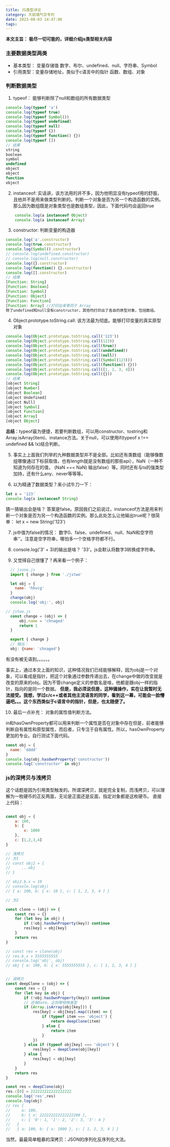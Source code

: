 ```yaml
---
title: JS类型详论
category: 大前端气宗专栏
date: 2023-08-03 14:47:06
tags:
---
```

**本文主旨： 极尽一切可能的，详细介绍js类型相关内容**

### 主要数据类型两类
- 基本类型： 变量存储值
数字、布尔、undefined、null、字符串、Symbol
- 引用类型：变量存储地址，类似于c语言中的指针
函数、数组、对象

### 判断数据类型
1. typeof： 能够判断除了null和数组的所有数据类型
```javascript
console.log(typeof 'a')
console.log(typeof true)
console.log(typeof Symbol())
console.log(typeof undefined)
console.log(typeof null)
console.log(typeof {})
console.log(typeof function() {})
console.log(typeof [])
// 结果
string
boolean
symbol
undefined
object
object
function
object
```

2. instanceof: 实话讲，该方法用的并不多，因为他明显没有typeof用的舒服，且他并不是用来做类型判断的。判断一个对象是否为另一个构造函数的实例。那么因为数组既是对象类型也是数组类型，因此，下面代码均会返回true
```javascript
    console.log(a instanceof Object)
    console.log(a instanceof Array)
```

3. constructor: 判断变量的构造器
```javascript
console.log('a'.constructor)
console.log(true.constructor)
console.log(Symbol().constructor)
// console.log(undefined.constructor)
// console.log(null.constructor)
console.log({}.constructor)
console.log(function() {}.constructor)
console.log([].constructor)
// 结果
[Function: String]
[Function: Boolean]
[Function: Symbol]
[Function: Object]
[Function: Function]
[Function: Array] //打印出来等同于 Array
除了undefined和null没有constructor，其他均打印出了各自的原型对象，包括数组。
```
4. Object.prototype.toString.call: 该方法最为彻底。能够打印变量的真实原型对象
```javascript
console.log(Object.prototype.toString.call('123'))
console.log(Object.prototype.toString.call(123))
console.log(Object.prototype.toString.call(true))
console.log(Object.prototype.toString.call(undefined))
console.log(Object.prototype.toString.call(null))
console.log(Object.prototype.toString.call(Symbol(123)))
console.log(Object.prototype.toString.call(function() {}))
console.log(Object.prototype.toString.call([1, 2, 3, 4]))
console.log(Object.prototype.toString.call({}))
// 结果
[object String]
[object Number]
[object Boolean]
[object Undefined]
[object Null]
[object Symbol]
[object Function]
[object Array]
[object Object]
```
**总结**：typeof最为便捷，若要判断数组，可以用constructor、tostring和Array.isArray(item)、instance方法。关于null，可以使用if(typeof x !== undefined && !x)结合判断。

5. 事实上上面我们列举的九种数据类型并不是全部。比如还有类数组（能够像数组哪像通过下标获取值，也有length就是没有数组的那些api），NaN（一种不知道为何存在的值， (NaN === NaN) 输出false）等。同时还有与ts的强类型加持，还有什么any、never等等等。

6. 以为精通了数据类型？来小试牛刀一下：
```javascript
let x = '123'
console.log(x instanceof String)
```
猜一猜输出会是啥？
答案是false。原因我们之前说过，instanceof方法是用来判断一个对象是否为另一个构造函数的实例。那么此处怎么让他输出true呢？很简单：
let x = new String('123')

7. js中值为false的情况：
数字0、false、undefined、null、NaN和空字符串''。注意是空字符串，哪怕多一个空格字符都不行。

8. console.log('3' + 3)的输出是啥？
'33'。js会默认将数字3转换成字符串。

9. 又觉得自己很懂了？再来看一个例子：
```javascript
  // jsone.js
  import { change } from './jstwo'

  let obj = {
    name: 'hhvcg'
  }
  change(obj)
  console.log('obj:', obj)

// jstwo.js
  const change = (obj) => {
      obj.name = 'chnaged'
      return 1
  }

  export { change }
  // 输出：
  obj: {name: 'chnaged'}
```
有没有被无语到。。。。。。

事实上，通过本文上面的知识，这种情况我们已经能够解释，因为obj是一个对象，可以看成是指针，把这个对象通过参数传递出去，在change中做的改变就是改变的原来的obj，因为不管change定义的参数名是啥，他都是跟obj一样的指针，指向的是同一个数据。
**但是，我必须说但是，这种骚操作，实在让我暂时无法接受。我想，学过c/c++或者其他主流语言的同学，看到这一幕，可能会一脸懵逼吧。。。这个东西类似于c语言中的指针，但是，也太随便了。**

10. 最后一点补充： 对象的属性值判断方法。

in和hasOwnProperty都可以用来判断一个属性是否在对象中存在但是，前者能够判断自有属性和原型属性，而后者，只专注于自有属性。所以，hasOwnProperty更加的专业。自行测试下面代码。
```javascript
const obj = {
  name: 'dddd'
}
console.log(obj.hasOwnProperty('constructor'))
console.log('constructor' in obj)
```

### js的深拷贝与浅拷贝
这个话题是因为引用类型触发的。所谓深拷贝，就是完全复制，而浅拷贝，可以理解为一枚硬币的正反两面，无论是正面还是反面，指定对象都是这枚硬币。
直接上代码：
```javascript

const obj = {
    a: 100,
    b: {
        x: 1000
    },
    c: [1,2,3,4]
}

// 浅拷贝
// 方1
// const obj2 = {
//     ...obj
// }

// obj2.b.x = 10
// console.log(obj)
// { a: 100, b: { x: 10 }, c: [ 1, 2, 3, 4 ] }

// 方2

const clone = (obj) => {
    const res = {}
    for (let key in obj) {
        if (!obj.hasOwnProperty(key)) continue
        res[key] = obj[key]
    }
    return res
}

// const res = clone(obj)
// res.b.x = 5555555555
// console.log('obj', obj)
// obj { a: 100, b: { x: 5555555555 }, c: [ 1, 2, 3, 4 ] }


// 深拷贝
const deepClone = (obj) => {
    const res = {}
    for (let key in obj) {
        if (!obj.hasOwnProperty(key)) continue
        // 还有Date、正则等特殊类型
        if (Array.isArray(obj[key])) {
            res[key] = obj[key].map((item) => {
                if (typeof item === 'object') {
                    return deepClone(item)
                } else {
                    return item
                }
            })
        } else if (typeof obj[key] === 'object') {
            res[key] = deepClone(obj[key])
        } else {
            res[key] = obj[key]
        }
    }
    return res
}

const res = deepClone(obj)
res.c[0] = 222222222222222222
console.log('res',res)
console.log(obj)
// res {
//     a: 100,
//     b: { x: 222222222222222200 },
//     c: { '0': 1, '1': 2, '2': 3, '3': 4 }
//   }
//   { a: 100, b: { x: 1000 }, c: [ 1, 2, 3, 4 ] }
```


当然，最最简单粗暴的深拷贝：JSON的序列化反序列化大法。
